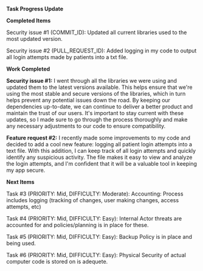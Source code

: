 **Task Progress Update**





**Completed Items**

Security issue #1 (COMMIT_ID): Updated all current libraries used to the most updated version.

Security issue #2 (PULL_REQUEST_ID): Added logging in my code to output all login attempts made by patients into a txt file.


**Work Completed**

**Security issue #1:** I went through all the libraries we were using and updated them to the latest versions available. This helps ensure that we're using the most stable and secure versions of the libraries, which in turn helps prevent any potential issues down the road. By keeping our dependencies up-to-date, we can continue to deliver a better product and maintain the trust of our users. It's important to stay current with these updates, so I made sure to go through the process thoroughly and make any necessary adjustments to our code to ensure compatibility.

**Feature request #2:** I recently made some improvements to my code and decided to add a cool new feature: logging all patient login attempts into a text file. With this addition, I can keep track of all login attempts and quickly identify any suspicious activity. The file makes it easy to view and analyze the login attempts, and I'm confident that it will be a valuable tool in keeping my app secure.


**Next Items**

Task #3 (PRIORITY: Mid, DIFFICULTY: Moderate): Accounting: Process includes logging (tracking of changes, user making changes, access attempts, etc)

Task #4 (PRIORITY: Mid, DIFFICULTY: Easy): Internal Actor threats are accounted for and policies/planning is in place for these.

Task #5 (PRIORITY: Mid, DIFFICULTY: Easy): Backup Policy is in place and being used.

Task #6 (PRIORITY: Mid, DIFFICULTY: Easy): Physical Security of actual computer code is stored on is adequete.

